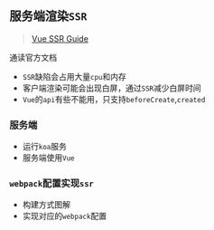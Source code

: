 ## 服务端渲染`SSR`
> [Vue SSR Guide](https://ssr.vuejs.org/guide/)

通读官方文档

* `SSR`缺陷会占用大量`cpu`和内存
* 客户端渲染可能会出现白屏，通过`SSR`减少白屏时间
* `Vue`的`api`有些不能用，只支持`beforeCreate`,`created`

### 服务端
* 运行`koa`服务
* 服务端使用`Vue`

### `webpack`配置实现`ssr`
* 构建方式图解
* 实现对应的`webpack`配置
